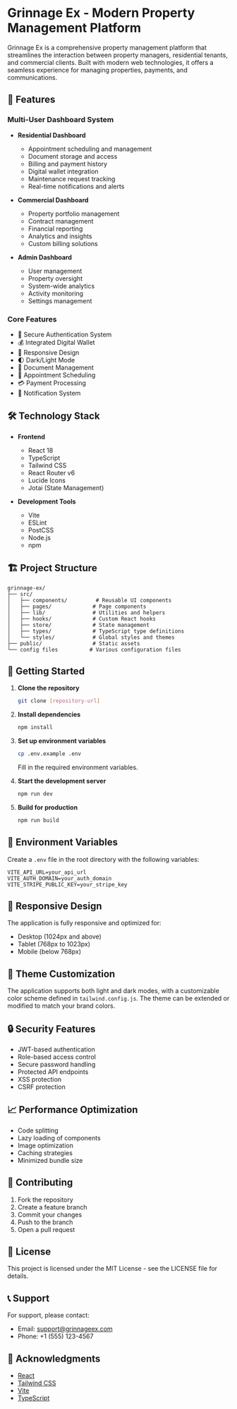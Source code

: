 # Grinnage Ex - Modern Property Management Platform

Grinnage Ex is a comprehensive property management platform that streamlines the interaction between property managers, residential tenants, and commercial clients. Built with modern web technologies, it offers a seamless experience for managing properties, payments, and communications.

## 🚀 Features

### Multi-User Dashboard System
- **Residential Dashboard**
  - Appointment scheduling and management
  - Document storage and access
  - Billing and payment history
  - Digital wallet integration
  - Maintenance request tracking
  - Real-time notifications and alerts

- **Commercial Dashboard**
  - Property portfolio management
  - Contract management
  - Financial reporting
  - Analytics and insights
  - Custom billing solutions

- **Admin Dashboard**
  - User management
  - Property oversight
  - System-wide analytics
  - Activity monitoring
  - Settings management

### Core Features
- 🔐 Secure Authentication System
- 💰 Integrated Digital Wallet
- 📱 Responsive Design
- 🌓 Dark/Light Mode
- 📄 Document Management
- 📅 Appointment Scheduling
- 💳 Payment Processing
- 📨 Notification System

## 🛠️ Technology Stack

- **Frontend**
  - React 18
  - TypeScript
  - Tailwind CSS
  - React Router v6
  - Lucide Icons
  - Jotai (State Management)

- **Development Tools**
  - Vite
  - ESLint
  - PostCSS
  - Node.js
  - npm

## 🏗️ Project Structure

```
grinnage-ex/
├── src/
│   ├── components/         # Reusable UI components
│   ├── pages/             # Page components
│   ├── lib/               # Utilities and helpers
│   ├── hooks/             # Custom React hooks
│   ├── store/             # State management
│   ├── types/             # TypeScript type definitions
│   └── styles/            # Global styles and themes
├── public/                # Static assets
└── config files          # Various configuration files
```

## 🚦 Getting Started

1. **Clone the repository**
   ```bash
   git clone [repository-url]
   ```

2. **Install dependencies**
   ```bash
   npm install
   ```

3. **Set up environment variables**
   ```bash
   cp .env.example .env
   ```
   Fill in the required environment variables.

4. **Start the development server**
   ```bash
   npm run dev
   ```

5. **Build for production**
   ```bash
   npm run build
   ```

## 🔑 Environment Variables

Create a `.env` file in the root directory with the following variables:
```env
VITE_API_URL=your_api_url
VITE_AUTH_DOMAIN=your_auth_domain
VITE_STRIPE_PUBLIC_KEY=your_stripe_key
```

## 📱 Responsive Design

The application is fully responsive and optimized for:
- Desktop (1024px and above)
- Tablet (768px to 1023px)
- Mobile (below 768px)

## 🎨 Theme Customization

The application supports both light and dark modes, with a customizable color scheme defined in `tailwind.config.js`. The theme can be extended or modified to match your brand colors.

## 🔒 Security Features

- JWT-based authentication
- Role-based access control
- Secure password handling
- Protected API endpoints
- XSS protection
- CSRF protection

## 📈 Performance Optimization

- Code splitting
- Lazy loading of components
- Image optimization
- Caching strategies
- Minimized bundle size

## 🤝 Contributing

1. Fork the repository
2. Create a feature branch
3. Commit your changes
4. Push to the branch
5. Open a pull request

## 📄 License

This project is licensed under the MIT License - see the LICENSE file for details.

## 📞 Support

For support, please contact:
- Email: support@grinnageex.com
- Phone: +1 (555) 123-4567

## 🙏 Acknowledgments

- [React](https://reactjs.org/)
- [Tailwind CSS](https://tailwindcss.com/)
- [Vite](https://vitejs.dev/)
- [TypeScript](https://www.typescriptlang.org/)
